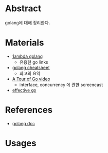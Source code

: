# Abstract

golang에 대해 정리한다.

# Materials

* [1ambda golang](https://github.com/1ambda/golang)
  * 유용한 go links
* [golang cheatsheet](https://github.com/a8m/go-lang-cheat-sheet)
  * 최고의 요약
* [A Tour of Go video](https://research.swtch.com/gotour)
  * interface, concurrency 에 관한 screencast
* [effective go](https://golang.org/doc/effective_go.html)  
  
# References

* [golang doc](https://golang.org/doc/)

# Usages

## 

